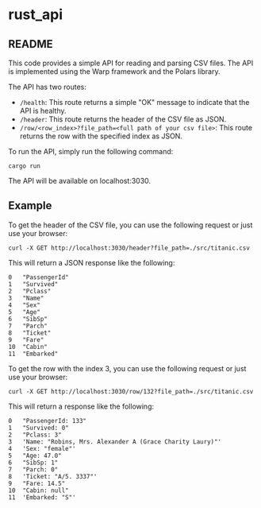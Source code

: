 # rust_api
## README

This code provides a simple API for reading and parsing CSV files. The API is implemented using the Warp framework and the Polars library.

The API has two routes:

* `/health`: This route returns a simple "OK" message to indicate that the API is healthy.
* `/header`: This route returns the header of the CSV file as JSON.
* `/row/<row_index>?file_path=<full path of your csv file>`: This route returns the row with the specified index as JSON.

To run the API, simply run the following command:

```
cargo run
```

The API will be available on localhost:3030.

## Example

To get the header of the CSV file, you can use the following request or just use your browser:

```
curl -X GET http://localhost:3030/header?file_path=./src/titanic.csv
```

This will return a JSON response like the following:

```
0	"PassengerId"
1	"Survived"
2	"Pclass"
3	"Name"
4	"Sex"
5	"Age"
6	"SibSp"
7	"Parch"
8	"Ticket"
9	"Fare"
10	"Cabin"
11	"Embarked"
```

To get the row with the index 3, you can use the following request or just use your browser:

```
curl -X GET http://localhost:3030/row/132?file_path=./src/titanic.csv
```

This will return a response like the following:

```
0	"PassengerId: 133"
1	"Survived: 0"
2	"Pclass: 3"
3	'Name: "Robins, Mrs. Alexander A (Grace Charity Laury)"'
4	'Sex: "female"'
5	"Age: 47.0"
6	"SibSp: 1"
7	"Parch: 0"
8	'Ticket: "A/5. 3337"'
9	"Fare: 14.5"
10	"Cabin: null"
11	'Embarked: "S"'
```